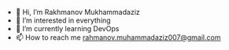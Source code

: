 - 👋 Hi, I’m Rakhmanov Mukhammadaziz
- 👀 I’m interested in everything 
- 🌱 I’m currently learning DevOps
- 📫 How to reach me rahmanov.muhammadaziz007@gmail.com


